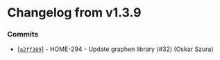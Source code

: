 # Changelog from v1.3.9
### Commits
* [[`a2ff389`](http://github.com/smart-evolution/shpanel/commit/a2ff389f35b25e56de63cf6693777e242bf7b89b)] - HOME-294 - Update graphen library (#32) (Oskar Szura)
